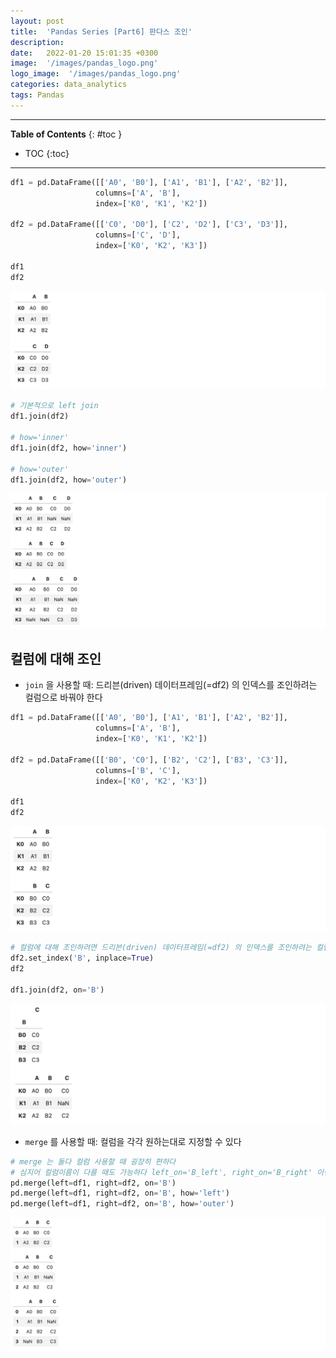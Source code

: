 ```yaml
---
layout: post
title:  'Pandas Series [Part6] 판다스 조인'
description: 
date:   2022-01-20 15:01:35 +0300
image:  '/images/pandas_logo.png'
logo_image:  '/images/pandas_logo.png'
categories: data_analytics
tags: Pandas
---
```

---
**Table of Contents**
{: #toc }
*  TOC
{:toc}

--- 


```py
df1 = pd.DataFrame([['A0', 'B0'], ['A1', 'B1'], ['A2', 'B2']], 
                   columns=['A', 'B'], 
                   index=['K0', 'K1', 'K2'])

df2 = pd.DataFrame([['C0', 'D0'], ['C2', 'D2'], ['C3', 'D3']], 
                   columns=['C', 'D'], 
                   index=['K0', 'K2', 'K3'])

df1
df2
```

![](/images/pd_55.png)


```py
# 기본적으로 left join
df1.join(df2)

# how='inner'
df1.join(df2, how='inner')

# how='outer'
df1.join(df2, how='outer')
```

![](/images/pd_56.png)


## 컬럼에 대해 조인

- `join` 을 사용할 때: 드리븐(driven) 데이터프레임(=df2) 의 인덱스를 조인하려는 컬럼으로 바꿔야 한다

```py
df1 = pd.DataFrame([['A0', 'B0'], ['A1', 'B1'], ['A2', 'B2']], 
                   columns=['A', 'B'], 
                   index=['K0', 'K1', 'K2'])

df2 = pd.DataFrame([['B0', 'C0'], ['B2', 'C2'], ['B3', 'C3']], 
                   columns=['B', 'C'], 
                   index=['K0', 'K2', 'K3'])

df1
df2
```

![](/images/pd_57.png)

```py
# 컬럼에 대해 조인하려면 드리븐(driven) 데이터프레임(=df2) 의 인덱스를 조인하려는 컬럼으로 바꿔야 한다
df2.set_index('B', inplace=True)
df2

df1.join(df2, on='B')
```

![](/images/pd_58.png)


- `merge` 를 사용할 때: 컬럼을 각각 원하는대로 지정할 수 있다

```py
# merge 는 둘다 컬럼 사용할 때 굉장히 편하다
# 심지어 컬럼이름이 다를 때도 가능하다 left_on='B_left', right_on='B_right' 이런식으로
pd.merge(left=df1, right=df2, on='B')
pd.merge(left=df1, right=df2, on='B', how='left')
pd.merge(left=df1, right=df2, on='B', how='outer')
```

![](/images/pd_59.png)


